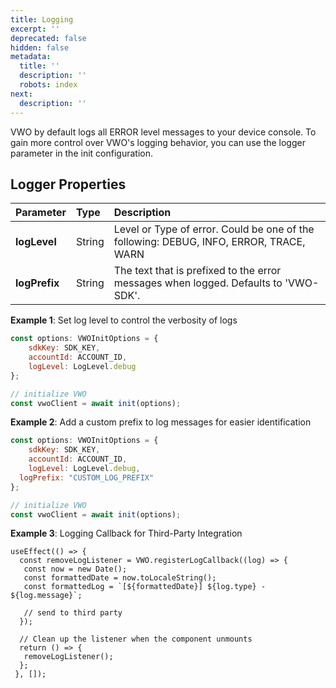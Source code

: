 ```yaml
---
title: Logging
excerpt: ''
deprecated: false
hidden: false
metadata:
  title: ''
  description: ''
  robots: index
next:
  description: ''
---
```

VWO by default logs all ERROR level messages to your device console. To gain more control over VWO's logging behavior, you can use the logger parameter in the init configuration.

## Logger Properties

| Parameter     | Type   | Description                                                                            |
| :------------ | :----- | :------------------------------------------------------------------------------------- |
| **logLevel**  | String | Level or Type of error. Could be one of the following: DEBUG, INFO, ERROR, TRACE, WARN |
| **logPrefix** | String | The text that is prefixed to the error messages when logged. Defaults to 'VWO-SDK'.    |

**Example 1**: Set log level to control the verbosity of logs

```javascript
const options: VWOInitOptions = {
	sdkKey: SDK_KEY,
	accountId: ACCOUNT_ID,
	logLevel: LogLevel.debug
};

// initialize VWO
const vwoClient = await init(options);
```

**Example 2**: Add a custom prefix to log messages for easier identification

```javascript
const options: VWOInitOptions = {
	sdkKey: SDK_KEY,
	accountId: ACCOUNT_ID,
	logLevel: LogLevel.debug,
  logPrefix: "CUSTOM_LOG_PREFIX"
};

// initialize VWO
const vwoClient = await init(options);
```

**Example 3**: Logging Callback for Third-Party Integration

```Text Javascript
useEffect(() => {
  const removeLogListener = VWO.registerLogCallback((log) => {
   const now = new Date();
   const formattedDate = now.toLocaleString();
   const formattedLog = `[${formattedDate}] ${log.type} - ${log.message}`;

   // send to third party 
  });

  // Clean up the listener when the component unmounts
  return () => {
   removeLogListener();
  };
 }, []);
```